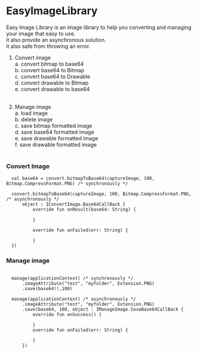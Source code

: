 # EasyImageLibrary
Easy Image Library is an image library to help you converting and managing your image that easy to use. <br>
it also provide an asynchronous solution. <br> 
it also safe from throwing an error. <br>

1. Convert image <br>
  a. convert bitmap to base64 <br>
  b. convert base64 to Bitmap <br>
  c. convert base64 to Drawable <br>
  d. convert drawable to Bitmap <br>
  e. convert drawable to base64 <br> <br>
  
2. Manage image <br>
  a. load image <br>
  b. delete image <br>
  c. save bitmap formatted image <br>
  d. save base64 formatted image <br>
  e. save drawable formatted image <br>
  f. save drawable formatted image <br> <br>
  

### Convert Image 
```
  val base64 = convert.bitmapToBase64(captureImage, 100, Bitmap.CompressFormat.PNG) /* synchronously */
  
  convert.bitmapToBase64(captureImage, 100, Bitmap.CompressFormat.PNG, /* asynchronously */
      object : IConvertImage.Base64CallBack {
          override fun onResult(base64: String) {

          }

          override fun onFailed(err: String) {

          }
  })
```

### Manage image 
```

  manage(applicationContext) /* synchronously */
      .imageAttribute("test", "myfolder", Extension.PNG)
      .save(base64!!,100)
      
  manage(applicationContext) /* asynchronously */
      .imageAttribute("test", "myfolder", Extension.PNG)
      .save(base64, 100, object : IManageImage.SaveBase64CallBack {
          override fun onSuccess() {

          }
          override fun onFailed(err: String) {

          }
      })
```
